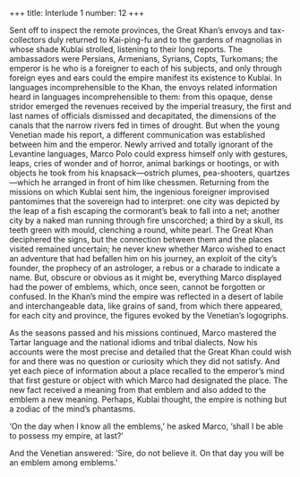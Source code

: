 +++
title: Interlude 1
number: 12
+++

Sent off to inspect the remote provinces, the Great Khan’s envoys and tax-collectors duly returned to Kai-ping-fu and to the gardens of magnolias in whose shade Kublai strolled, listening to their long reports. The ambassadors were Persians, Armenians, Syrians, Copts, Turkomans; the emperor is he who is a foreigner to each of his subjects, and only through foreign eyes and ears could the empire manifest its existence to Kublai. In languages incomprehensible to the Khan, the envoys related information heard in languages incomprehensible to them: from this opaque, dense stridor emerged the revenues received by the imperial treasury, the first and last names of officials dismissed and decapitated, the dimensions of the canals that the narrow rivers fed in times of drought. But when the young Venetian made his report, a different communication was established between him and the emperor. Newly arrived and totally ignorant of the Levantine languages, Marco Polo could express himself only with gestures, leaps, cries of wonder and of horror, animal barkings or hootings, or with objects he took from his knapsack—ostrich plumes, pea-shooters, quartzes—which he arranged in front of him like chessmen. Returning from the missions on which Kublai sent him, the ingenious foreigner improvised pantomimes that the sovereign had to interpret: one city was depicted by the leap of a fish escaping the cormorant’s beak to fall into a net; another city by a naked man running through fire unscorched; a third by a skull, its teeth green with mould, clenching a round, white pearl. The Great Khan deciphered the signs, but the connection between them and the places visited remained uncertain; he never knew whether Marco wished to enact an adventure that had befallen him on his journey, an exploit of the city’s founder, the prophecy of an astrologer, a rebus or a charade to indicate a name. But, obscure or obvious as it might be, everything Marco displayed had the power of emblems, which, once seen, cannot be forgotten or confused. In the Khan’s mind the empire was reflected in a desert of labile and interchangeable data, like grains of sand, from which there appeared, for each city and province, the figures evoked by the Venetian’s logogriphs.

As the seasons passed and his missions continued, Marco mastered the Tartar language and the national idioms and tribal dialects. Now his accounts were the most precise and detailed that the Great Khan could wish for and there was no question or curiosity which they did not satisfy. And yet each piece of information about a place recalled to the emperor’s mind that first gesture or object with which Marco had designated the place. The new fact received a meaning from that emblem and also added to the emblem a new meaning. Perhaps, Kublai thought, the empire is nothing but a zodiac of the mind’s phantasms.

‘On the day when I know all the emblems,’ he asked Marco, ‘shall I be able to possess my empire, at last?’

And the Venetian answered: ‘Sire, do not believe it. On that day you will be an emblem among emblems.’